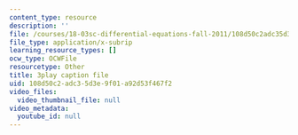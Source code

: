 ```yaml
---
content_type: resource
description: ''
file: /courses/18-03sc-differential-equations-fall-2011/108d50c2adc35d3e9f01a92d53f467f2_elMskF8Uzmg.vtt
file_type: application/x-subrip
learning_resource_types: []
ocw_type: OCWFile
resourcetype: Other
title: 3play caption file
uid: 108d50c2-adc3-5d3e-9f01-a92d53f467f2
video_files:
  video_thumbnail_file: null
video_metadata:
  youtube_id: null
---
```

